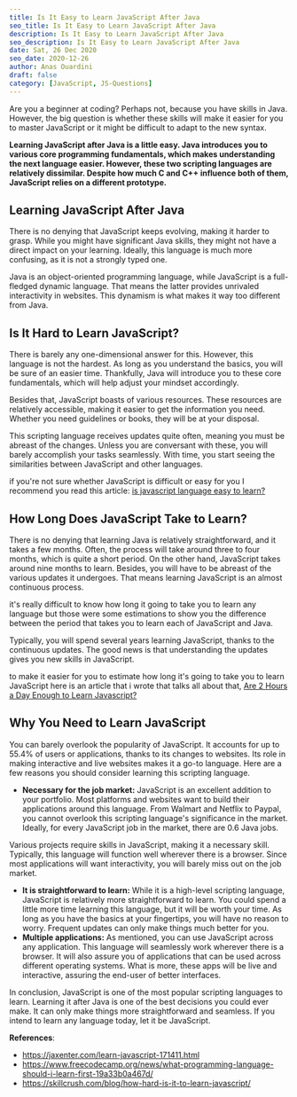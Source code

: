 ```yaml
---
title: Is It Easy to Learn JavaScript After Java
seo_title: Is It Easy to Learn JavaScript After Java
description: Is It Easy to Learn JavaScript After Java
seo_description: Is It Easy to Learn JavaScript After Java
date: Sat, 26 Dec 2020
seo_date: 2020-12-26
author: Anas Ouardini
draft: false
category: [JavaScript, JS-Questions]
---
```



Are you a beginner at coding? Perhaps not, because you have skills in Java. However, the big question is whether these skills will make it easier for you to master JavaScript or it might be difficult to adapt to the new syntax.

**Learning JavaScript after Java is a little easy. Java introduces you to various core programming fundamentals, which makes understanding the next language easier. However, these two scripting languages are relatively dissimilar. Despite how much C and C++ influence both of them, JavaScript relies on a different prototype.**

## Learning JavaScript After Java

There is no denying that JavaScript keeps evolving, making it harder to grasp. While you might have significant Java skills, they might not have a direct impact on your learning. Ideally, this language is much more confusing, as it is not a strongly typed one.

Java is an object-oriented programming language, while JavaScript is a full-fledged dynamic language. That means the latter provides unrivaled interactivity in websites. This dynamism is what makes it way too different from Java.

## Is It Hard to Learn JavaScript?

There is barely any one-dimensional answer for this. However, this language is not the hardest. As long as you understand the basics, you will be sure of an easier time. Thankfully, Java will introduce you to these core fundamentals, which will help adjust your mindset accordingly.

Besides that, JavaScript boasts of various resources. These resources are relatively accessible, making it easier to get the information you need. Whether you need guidelines or books, they will be at your disposal.

This scripting language receives updates quite often, meaning you must be abreast of the changes. Unless you are conversant with these, you will barely accomplish your tasks seamlessly. With time, you start seeing the similarities between JavaScript and other languages.

if you're not sure whether JavaScript is difficult or easy for you I recommend you read this article: <a href="/posts/is-javascript-easy-to-learn/" target="_blank" rel="noreferrer noopener">is javascript language easy to learn?</a>

## How Long Does JavaScript Take to Learn?

There is no denying that learning Java is relatively straightforward, and it takes a few months. Often, the process will take around three to four months, which is quite a short period. On the other hand, JavaScript takes around nine months to learn. Besides, you will have to be abreast of the various updates it undergoes. That means learning JavaScript is an almost continuous process.

it's really difficult to know how long it going to take you to learn any language but those were some estimations to show you the difference between the period that takes you to learn each of JavaScript and Java.

Typically, you will spend several years learning JavaScript, thanks to the continuous updates. The good news is that understanding the updates gives you new skills in JavaScript.

to make it easier for you to estimate how long it's going to take you to learn JavaScript here is an article that i wrote that talks all about that, <a href="/posts/are-2-hours-a-day-enough-to-learn-javascript/" target="_blank" rel="noreferrer noopener">Are 2 Hours a Day Enough to Learn Javascript?</a>

## Why You Need to Learn JavaScript

You can barely overlook the popularity of JavaScript. It accounts for up to 55.4% of users or applications, thanks to its changes to websites. Its role in making interactive and live websites makes it a go-to language. Here are a few reasons you should consider learning this scripting language.

- **Necessary for the job market:** JavaScript is an excellent addition to your portfolio. Most platforms and websites want to build their applications around this language. From Walmart and Netflix to Paypal, you cannot overlook this scripting language's significance in the market. Ideally, for every JavaScript job in the market, there are 0.6 Java jobs.

Various projects require skills in JavaScript, making it a necessary skill. Typically, this language will function well wherever there is a browser. Since most applications will want interactivity, you will barely miss out on the job market.

- **It is straightforward to learn:** While it is a high-level scripting language, JavaScript is relatively more straightforward to learn. You could spend a little more time learning this language, but it will be worth your time. As long as you have the basics at your fingertips, you will have no reason to worry. Frequent updates can only make things much better for you.
- **Multiple applications:** As mentioned, you can use JavaScript across any application. This language will seamlessly work wherever there is a browser. It will also assure you of applications that can be used across different operating systems. What is more, these apps will be live and interactive, assuring the end-user of better interfaces.

In conclusion, JavaScript is one of the most popular scripting languages to learn. Learning it after Java is one of the best decisions you could ever make. It can only make things more straightforward and seamless. If you intend to learn any language today, let it be JavaScript.

**References**:

- <a rel="noreferrer noopener nofollow" href="https://jaxenter.com/learn-javascript-171411.html" target="_blank">https://jaxenter.com/learn-javascript-171411.html</a>
- <a rel="noreferrer noopener nofollow" href="https://www.freecodecamp.org/news/what-programming-language-should-i-learn-first-19a33b0a467d/" target="_blank">https://www.freecodecamp.org/news/what-programming-language-should-i-learn-first-19a33b0a467d/</a>
- <a rel="noreferrer noopener nofollow" href="https://skillcrush.com/blog/how-hard-is-it-to-learn-javascript/" target="_blank">https://skillcrush.com/blog/how-hard-is-it-to-learn-javascript/</a>